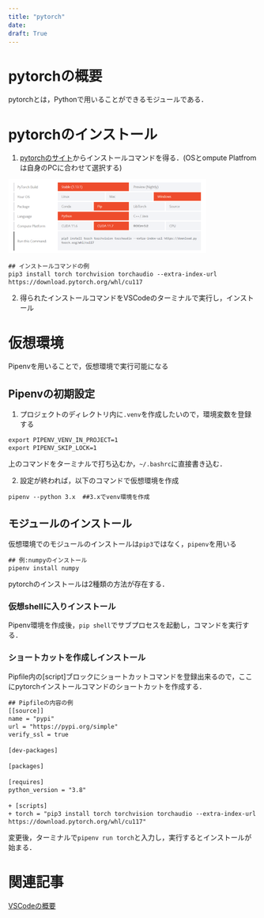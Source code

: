 ```yaml
---
title: "pytorch"
date: 
draft: True
---
```


# pytorchの概要
pytorchとは，Pythonで用いることができるモジュールである．

# pytorchのインストール
1. [pytorchのサイト](https://pytorch.org/get-started/locally/)からインストールコマンドを得る．(OSとompute Platfromは自身のPCに合わせて選択する)

<img src="26.png" alt="" width="400">

```
## インストールコマンドの例
pip3 install torch torchvision torchaudio --extra-index-url https://download.pytorch.org/whl/cu117
```

2. 得られたインストールコマンドをVSCodeのターミナルで実行し，インストール

# 仮想環境
Pipenvを用いることで，仮想環境で実行可能になる

## Pipenvの初期設定
1. プロジェクトのディレクトリ内に```.venv```を作成したいので，環境変数を登録する

```
export PIPENV_VENV_IN_PROJECT=1
export PIPENV_SKIP_LOCK=1
```
上のコマンドをターミナルで打ち込むか，```~/.bashrc```に直接書き込む．

2. 設定が終われば，以下のコマンドで仮想環境を作成

```
pipenv --python 3.x  ##3.xでvenv環境を作成
```

## モジュールのインストール
仮想環境でのモジュールのインストールは```pip3```ではなく，```pipenv```を用いる

```
## 例:numpyのインストール
pipenv install numpy
```

pytorchのインストールは2種類の方法が存在する．
### 仮想shellに入りインストール
Pipenv環境を作成後，```pip shell```でサブプロセスを起動し，コマンドを実行する．

### ショートカットを作成しインストール
Pipfile内の[script]ブロックにショートカットコマンドを登録出来るので，ここにpytorchインストールコマンドのショートカットを作成する．

```
## Pipfileの内容の例
[[source]]
name = "pypi"
url = "https://pypi.org/simple"
verify_ssl = true

[dev-packages]

[packages]

[requires]
python_version = "3.8"

+ [scripts]
+ torch = "pip3 install torch torchvision torchaudio --extra-index-url https://download.pytorch.org/whl/cu117"
```

変更後，ターミナルで```pipenv run torch```と入力し，実行するとインストールが始まる．



# 関連記事
[VSCodeの概要](./vscode.md)